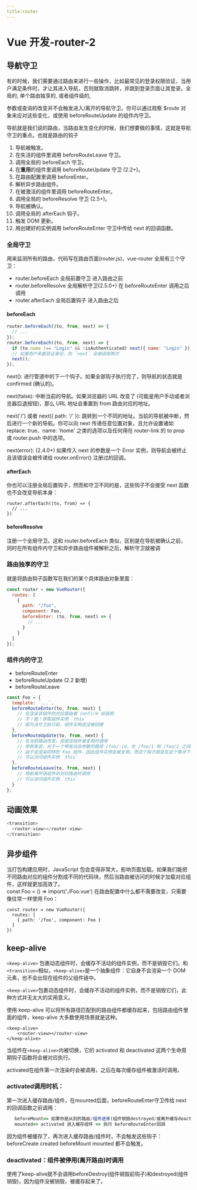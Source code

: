 ```yaml
---
title:router
---
```


# Vue 开发-router-2

## 导航守卫

有的时候，我们需要通过路由来进行一些操作，比如最常见的登录权限验证，当用户满足条件时，才让其进入导航，否则就取消跳转，并跳到登录页面让其登录。全局的, 单个路由独享的, 或者组件级的,

参数或查询的改变并不会触发进入/离开的导航守卫。你可以通过观察 \$route 对象来应对这些变化，或使用 beforeRouteUpdate 的组件内守卫。

导航就是我们说的路由，当路由发生变化的时候，我们想要做的事情，这就是导航守卫的重点。也就是路由的钩子

1. 导航被触发。
2. 在失活的组件里调用 beforeRouteLeave 守卫。
3. 调用全局的 beforeEach 守卫。
4. 在**重用**的组件里调用 beforeRouteUpdate 守卫 (2.2+)。
5. 在路由配置里调用 beforeEnter。
6. 解析异步路由组件。
7. 在被激活的组件里调用 beforeRouteEnter。
8. 调用全局的 beforeResolve 守卫 (2.5+)。
9. 导航被确认。
10. 调用全局的 afterEach 钩子。
11. 触发 DOM 更新。
12. 用创建好的实例调用 beforeRouteEnter 守卫中传给 next 的回调函数。

### 全局守卫

用来监测所有的路由，代码写在路由页面(router.js)，vue-router 全局有三个守卫：

- router.beforeEach 全局前置守卫 进入路由之前
- router.beforeResolve 全局解析守卫(2.5.0+) 在 beforeRouteEnter 调用之后调用
- router.afterEach 全局后置钩子 进入路由之后

#### beforeEach

```javascript
router.beforeEach((to, from, next) => {
  // ...
});
router.beforeEach((to, from, next) => {
  if (to.name !== "Login" && !isAuthenticated) next({ name: "Login" });
  // 如果用户未能验证身份，则 `next` 会被调用两次
  next();
});
```

next(): 进行管道中的下一个钩子。如果全部钩子执行完了，则导航的状态就是 confirmed (确认的)。

next(false): 中断当前的导航。如果浏览器的 URL 改变了 (可能是用户手动或者浏览器后退按钮)，那么 URL 地址会重置到 from 路由对应的地址。

next('/') 或者 next({ path: '/' }): 跳转到一个不同的地址。当前的导航被中断，然后进行一个新的导航。你可以向 next 传递任意位置对象，且允许设置诸如 replace: true、name: 'home' 之类的选项以及任何用在 router-link 的 to prop 或 router.push 中的选项。

next(error): (2.4.0+) 如果传入 next 的参数是一个 Error 实例，则导航会被终止且该错误会被传递给 router.onError() 注册过的回调。

#### afterEach

你也可以注册全局后置钩子，然而和守卫不同的是，这些钩子不会接受 next 函数也不会改变导航本身：

```
router.afterEach((to, from) => {
  // ...
})
```

#### beforeResolve

注册一个全局守卫。这和 router.beforeEach 类似，区别是在导航被确认之前，同时在所有组件内守卫和异步路由组件被解析之后，解析守卫就被调

### 路由独享的守卫

就是将路由钩子函数写在我们的某个具体路由对象里面：

```javascript
const router = new VueRouter({
  routes: [
    {
      path: "/foo",
      component: Foo,
      beforeEnter: (to, from, next) => {
        // ...
      }
    }
  ]
});
```

### 组件内的守卫

- beforeRouteEnter
- beforeRouteUpdate (2.2 新增)
- beforeRouteLeave

```javascript
const Foo = {
  template: `...`,
  beforeRouteEnter(to, from, next) {
    // 在渲染该组件的对应路由被 confirm 前调用
    // 不！能！获取组件实例 `this`
    // 因为当守卫执行前，组件实例还没被创建
  },
  beforeRouteUpdate(to, from, next) {
    // 在当前路由改变，但是该组件被复用时调用
    // 举例来说，对于一个带有动态参数的路径 /foo/:id，在 /foo/1 和 /foo/2 之间跳转的时候，
    // 由于会渲染同样的 Foo 组件，因此组件实例会被复用。而这个钩子就会在这个情况下被调用。
    // 可以访问组件实例 `this`
  },
  beforeRouteLeave(to, from, next) {
    // 导航离开该组件的对应路由时调用
    // 可以访问组件实例 `this`
  }
};
```

## 动画效果

```javascript
<transition>
  <router-view></router-view>
</transition>
```

## 异步组件

当打包构建应用时，JavaScript 包会变得非常大，影响页面加载。如果我们能把不同路由对应的组件分割成不同的代码块，然后当路由被访问的时候才加载对应组件，这样就更加高效了。  
const Foo = () => import('./Foo.vue')
在路由配置中什么都不需要改变，只需要像往常一样使用 Foo：

```
const router = new VueRouter({
  routes: [
    { path: '/foo', component: Foo }
  ]
})
```

## keep-alive

`<keep-alive>` 包裹动态组件时，会缓存不活动的组件实例，而不是销毁它们。和`<transition>`相似，`<keep-alive>`是一个抽象组件：它自身不会渲染一个 DOM 元素，也不会出现在组件的父组件链中。

`<keep-alive>`包裹动态组件时，会缓存不活动的组件实例，而不是销毁它们，此种方式并无太大的实用意义。

使用 keep-alive 可以将所有路径匹配到的路由组件都缓存起来，包括路由组件里面的组件，keep-alive 大多数使用场景就是这种。

```vue
<keep-alive>
    <router-view></router-view>
</keep-alive>
```
当组件在` <keep-alive> `内被切换，它的 activated 和 deactivated 这两个生命周期钩子函数将会被对应执行。

activated在组件第一次渲染时会被调用，之后在每次缓存组件被激活时调用。

### activated调用时机：

第一次进入缓存路由/组件，在mounted后面，beforeRouteEnter守卫传给 next 的回调函数之前调用：
```javascript
   beforeMount=> 如果你是从别的路由/组件进来(组件销毁destroyed/或离开缓存deactivated)=>
   mounted=> activated 进入缓存组件 => 执行 beforeRouteEnter回调
```

因为组件被缓存了，再次进入缓存路由/组件时，不会触发这些钩子：beforeCreate created beforeMount mounted 都不会触发。
    
### deactivated：组件被停用(离开路由)时调用
    
使用了keep-alive就不会调用beforeDestroy(组件销毁前钩子)和destroyed(组件销毁)，因为组件没被销毁，被缓存起来了。